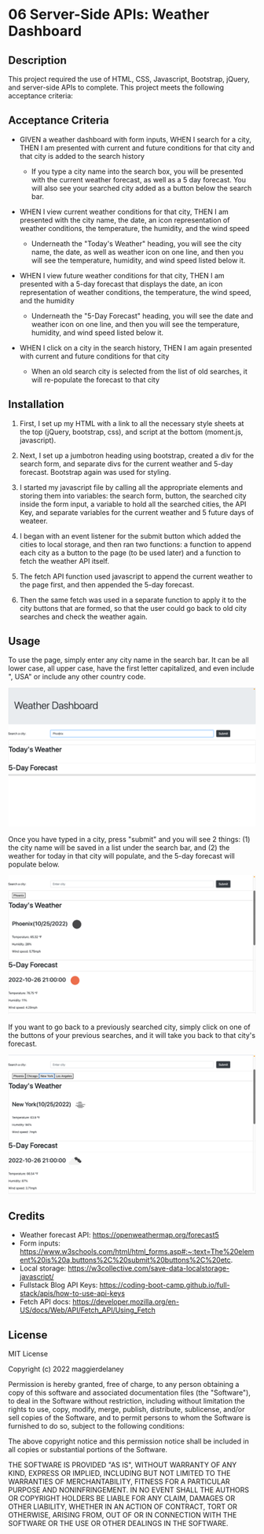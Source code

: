 # 06 Server-Side APIs: Weather Dashboard

## Description

This project required the use of HTML, CSS, Javascript, Bootstrap, jQuery, and server-side APIs to complete. This project meets the following acceptance criteria:

## Acceptance Criteria

- GIVEN a weather dashboard with form inputs, WHEN I search for a city, THEN I am presented with current and future conditions for that city and that city is added to the search history
    - If you type a city name into the search box, you will be presented with the current weather forecast, as well as a 5 day forecast. You will also see your searched city added as a button below the search bar.

- WHEN I view current weather conditions for that city, THEN I am presented with the city name, the date, an icon representation of weather conditions, the temperature, the humidity, and the wind speed
    - Underneath the "Today's Weather" heading, you will see the city name, the date, as well as weather icon on one line, and then you will see the temperature, humidity, and wind speed listed below it.

- WHEN I view future weather conditions for that city, THEN I am presented with a 5-day forecast that displays the date, an icon representation of weather conditions, the temperature, the wind speed, and the humidity
    - Underneath the "5-Day Forecast" heading, you will see the date and weather icon on one line, and then you will see the temperature, humidity, and wind speed listed below it.

- WHEN I click on a city in the search history, THEN I am again presented with current and future conditions for that city
    - When an old search city is selected from the list of old searches, it will re-populate the forecast to that city

## Installation

1. First, I set up my HTML with a link to all the necessary style sheets at the top (jQuery, bootstrap, css), and script at the bottom (moment.js, javascript).

2. Next, I set up a jumbotron heading using bootstrap, created a div for the search form, and separate divs for the current weather and 5-day forecast. Bootstrap again was used for styling.

3. I started my javascript file by calling all the appropriate elements and storing them into variables: the search form, button, the searched city inside the form input, a variable to hold all the searched cities, the API Key, and separate variables for the current weather and 5 future days of weateer.

4. I began with an event listener for the submit button which added the cities to local storage, and then ran two functions: a function to append each city as a button to the page (to be used later) and a function to fetch the weather API itself.

5. The fetch API function used javascript to append the current weather to the page first, and then appended the 5-day forecast.

6. Then the same fetch was used in a separate function to apply it to the city buttons that are formed, so that the user could go back to old city searches and check the weather again.

## Usage

To use the page, simply enter any city name in the search bar. It can be all lower case, all upper case, have the first letter capitalized, and even include ", USA" or include any other country code.

![first city](./assets/images/first-city.png)

Once you have typed in a city, press "submit" and you will see 2 things: (1) the city name will be saved in a list under the search bar, and (2) the weather for today in that city will populate, and the 5-day forecast will populate below.

![forecast](./assets/images/forecast.png)

If you want to go back to a previously searched city, simply click on one of the buttons of your previous searches, and it will take you back to that city's forecast.

![old city](./assets/images/old-city.png)

## Credits

- Weather forecast API: https://openweathermap.org/forecast5
- Form inputs: https://www.w3schools.com/html/html_forms.asp#:~:text=The%20element%20is%20a,buttons%2C%20submit%20buttons%2C%20etc.
- Local storage: https://w3collective.com/save-data-localstorage-javascript/
- Fullstack Blog API Keys: https://coding-boot-camp.github.io/full-stack/apis/how-to-use-api-keys
- Fetch API docs: https://developer.mozilla.org/en-US/docs/Web/API/Fetch_API/Using_Fetch

## License

MIT License

Copyright (c) 2022 maggierdelaney

Permission is hereby granted, free of charge, to any person obtaining a copy
of this software and associated documentation files (the "Software"), to deal
in the Software without restriction, including without limitation the rights
to use, copy, modify, merge, publish, distribute, sublicense, and/or sell
copies of the Software, and to permit persons to whom the Software is
furnished to do so, subject to the following conditions:

The above copyright notice and this permission notice shall be included in all
copies or substantial portions of the Software.

THE SOFTWARE IS PROVIDED "AS IS", WITHOUT WARRANTY OF ANY KIND, EXPRESS OR
IMPLIED, INCLUDING BUT NOT LIMITED TO THE WARRANTIES OF MERCHANTABILITY,
FITNESS FOR A PARTICULAR PURPOSE AND NONINFRINGEMENT. IN NO EVENT SHALL THE
AUTHORS OR COPYRIGHT HOLDERS BE LIABLE FOR ANY CLAIM, DAMAGES OR OTHER
LIABILITY, WHETHER IN AN ACTION OF CONTRACT, TORT OR OTHERWISE, ARISING FROM,
OUT OF OR IN CONNECTION WITH THE SOFTWARE OR THE USE OR OTHER DEALINGS IN THE
SOFTWARE.